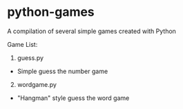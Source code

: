 # python-games
A compilation of several simple games created with Python

Game List:

1. guess.py
  * Simple guess the number game
2. wordgame.py
  * "Hangman" style guess the word game
